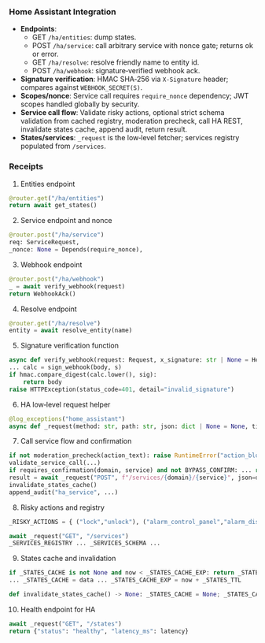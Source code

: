 ### Home Assistant Integration

- **Endpoints**:
  - GET `/ha/entities`: dump states.
  - POST `/ha/service`: call arbitrary service with nonce gate; returns ok or error.
  - GET `/ha/resolve`: resolve friendly name to entity id.
  - POST `/ha/webhook`: signature‑verified webhook ack.
- **Signature verification**: HMAC SHA‑256 via `X-Signature` header; compares against `WEBHOOK_SECRET(S)`.
- **Scopes/nonce**: Service call requires `require_nonce` dependency; JWT scopes handled globally by security.
- **Service call flow**: Validate risky actions, optional strict schema validation from cached registry, moderation precheck, call HA REST, invalidate states cache, append audit, return result.
- **States/services**: `_request` is the low‑level fetcher; services registry populated from `/services`.

### Receipts

1) Entities endpoint
```45:51:app/api/ha.py
@router.get("/ha/entities")
return await get_states()
```

2) Service endpoint and nonce
```60:66:app/api/ha.py
@router.post("/ha/service")
req: ServiceRequest,
_nonce: None = Depends(require_nonce),
```

3) Webhook endpoint
```93:99:app/api/ha.py
@router.post("/ha/webhook")
_ = await verify_webhook(request)
return WebhookAck()
```

4) Resolve endpoint
```101:108:app/api/ha.py
@router.get("/ha/resolve")
entity = await resolve_entity(name)
```

5) Signature verification function
```927:943:app/security.py
async def verify_webhook(request: Request, x_signature: str | None = Header(...)):
... calc = sign_webhook(body, s)
if hmac.compare_digest(calc.lower(), sig):
    return body
raise HTTPException(status_code=401, detail="invalid_signature")
```

6) HA low‑level request helper
```92:101:app/home_assistant.py
@log_exceptions("home_assistant")
async def _request(method: str, path: str, json: dict | None = None, timeout: float = 10.0)
```

7) Call service flow and confirmation
```229:259:app/home_assistant.py
if not moderation_precheck(action_text): raise RuntimeError("action_blocked_by_policy")
validate_service_call(...)
if requires_confirmation(domain, service) and not BYPASS_CONFIRM: ... raise HomeAssistantAPIError("confirm_required")
result = await _request("POST", f"/services/{domain}/{service}", json=data)
invalidate_states_cache()
append_audit("ha_service", ...)
```

8) Risky actions and registry
```61:66:app/home_assistant.py
_RISKY_ACTIONS = { ("lock","unlock"), ("alarm_control_panel","alarm_disarm"), ("cover","open_cover") }
```
```166:192:app/home_assistant.py
await _request("GET", "/services")
_SERVICES_REGISTRY ... _SERVICES_SCHEMA ...
```

9) States cache and invalidation
```137:156:app/home_assistant.py
if _STATES_CACHE is not None and now < _STATES_CACHE_EXP: return _STATES_CACHE
... _STATES_CACHE = data ... _STATES_CACHE_EXP = now + _STATES_TTL
```
```159:164:app/home_assistant.py
def invalidate_states_cache() -> None: _STATES_CACHE = None; _STATES_CACHE_EXP = 0.0
```

10) Health endpoint for HA
```95:103:app/status.py
await _request("GET", "/states")
return {"status": "healthy", "latency_ms": latency}
```
